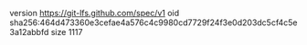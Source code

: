 version https://git-lfs.github.com/spec/v1
oid sha256:464d473360e3cefae4a576c4c9980cd7729f24f3e0d203dc5cf4c5e3a12abbfd
size 1117
